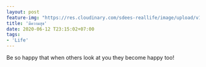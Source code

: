 ```yaml
---
layout: post
feature-img: "https://res.cloudinary.com/sdees-reallife/image/upload/v1555658919/sample_feature_img.png"
title: 'มีความสุข'
date: 2020-06-12 T23:15:02+07:00
tags:
- 'Life'
---
```

Be so happy that when others look at you they become happy too!

<i class="fa fa-child" style="color:plum"></i>
